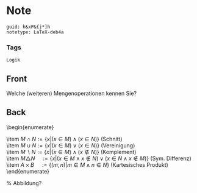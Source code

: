 # Note
```
guid: h&xP&{j*]h
notetype: LaTeX-deb4a
```

### Tags
```
Logik
```

## Front
Welche (weiteren) Mengenoperationen kennen Sie?

## Back
\begin{enumerate}<div>\item $M \cap N:=\{x |(x \in M) \wedge(x \in N)\}$ (Schnitt)</div><div>\item $M \cup N:=\{x |(x \in M) \vee(x \in N)\}$ (Vereinigung)</div><div>\item $M \backslash N:=\{x |\{x \in M) \wedge(x \notin N)\}$ (Komplement)</div><div>\item $M \triangle N \quad:=\{x |(x \in M \wedge x \notin N) \vee(x \in N \wedge x \notin M)\}$ (Sym. Differenz)</div><div>\item $A \times B \quad:=\{(m, n) | m \in M \wedge n \in N\}$ (Kartesisches Produkt)</div><div>\end{enumerate}</div><div>
</div><div>% Abbildung?</div>
